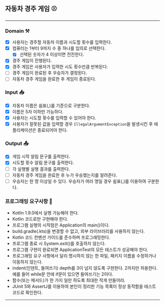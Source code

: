 ## 자동차 경주 게임 ⚾️

---

### Domain ⚒️
- [x] 사용자는 경주할 자동차 이름과 시도할 횟수를 입력한다.
- [x] 컴퓨터는 1부터 9까지 수 중 하나를 임의로 선택한다.
    - [x] 선택된 숫자가 4 이상이면 전진한다.
- [x] 경주 게임이 진행된다.
- [x] 경주 게임은 사용자가 입력한 시도 횟수만큼 반복된다.
- [ ] 경주 게임이 완료된 후 우승자가 결정된다.
- [ ] 자동차 경주 게임을 완료한 후 게임이 종료된다.

### Input 📥
- [x] 자동차 이름은 쉼표(,)를 기준으로 구분한다.
- [x] 이름은 5자 이하만 가능하다.
- [x] 사용자는 시도할 횟수를 입력할 수 있어야 한다.
- [x] 사용자가 잘못된 값을 입력할 경우 `IllegalArgumentException`을 발생시킨 후 애플리케이션은 종료되어야 한다.

### Output 📤
- [x] 게임 시작 알림 문구를 출력한다.
- [x] 시도할 횟수 알림 문구를 출력한다.
- [ ] 각 실행별 실행 결과를 출력한다.
- [ ] 자동차 경주 게임을 완료한 후 누가 우승했는지를 알려준다.
- [ ] 우승자는 한 명 이상일 수 있다. 우승자가 여러 명일 경우 쉼표(,)를 이용하여 구분한다.

### 프로그래밍 요구사항 🧐
* Kotlin 1.9.0에서 실행 가능해야 한다.
* Kotlin 코드로만 구현해야 한다.
* 프로그램 실행의 시작점은 Application의 main()이다.
* build.gradle(.kts)을 변경할 수 없고, 외부 라이브러리를 사용하지 않는다. 
* Kotlin 코드 컨벤션 가이드를 준수하며 프로그래밍한다. 
* 프로그램 종료 시 System.exit()를 호출하지 않는다. 
* 프로그램 구현이 완료되면 ApplicationTest의 모든 테스트가 성공해야 한다. 
* 프로그래밍 요구 사항에서 달리 명시하지 않는 한 파일, 패키지 이름을 수정하거나 이동하지 않는다. 
* indent(인덴트, 들여쓰기) depth를 3이 넘지 않도록 구현한다. 2까지만 허용한다. 예를 들어 while문 안에 if문이 있으면 들여쓰기는 2이다. 
* 함수(또는 메서드)가 한 가지 일만 하도록 최대한 작게 만들어라. 
* JUnit 5와 AssertJ를 이용하여 본인이 정리한 기능 목록이 정상 동작함을 테스트 코드로 확인한다.

---
